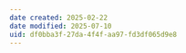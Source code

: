 ```yaml
---
date created: 2025-02-22
date modified: 2025-07-10
uid: df0bba3f-27da-4f4f-aa97-fd3df065d9e8
---
```

